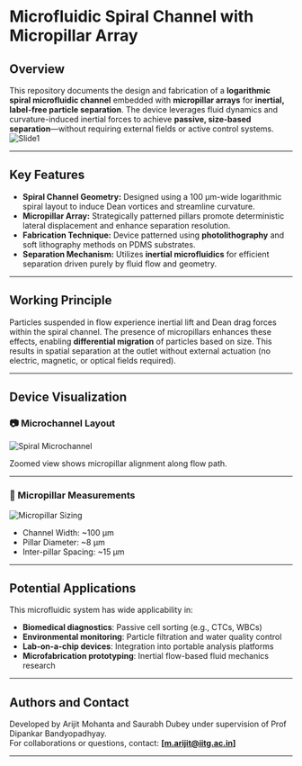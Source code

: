 
# Microfluidic Spiral Channel with Micropillar Array

## Overview

This repository documents the design and fabrication of a **logarithmic spiral microfluidic channel** embedded with **micropillar arrays** for **inertial, label-free particle separation**. The device leverages fluid dynamics and curvature-induced inertial forces to achieve **passive, size-based separation**—without requiring external fields or active control systems.
![Slide1](https://github.com/user-attachments/assets/c48e6ed1-e80a-4db3-b3cb-4e257051feec)

---

## Key Features

- **Spiral Channel Geometry:** Designed using a 100 µm-wide logarithmic spiral layout to induce Dean vortices and streamline curvature.
- **Micropillar Array:** Strategically patterned pillars promote deterministic lateral displacement and enhance separation resolution.
- **Fabrication Technique:** Device patterned using **photolithography** and soft lithography methods on PDMS substrates.
- **Separation Mechanism:** Utilizes **inertial microfluidics** for efficient separation driven purely by fluid flow and geometry.

---

## Working Principle

Particles suspended in flow experience inertial lift and Dean drag forces within the spiral channel. The presence of micropillars enhances these effects, enabling **differential migration** of particles based on size. This results in spatial separation at the outlet without external actuation (no electric, magnetic, or optical fields required).

---

## Device Visualization

### 📷 Microchannel Layout

![Spiral Microchannel](https://github.com/user-attachments/assets/fbc2f332-828c-43e2-b136-bdf993079683) <!-- Replace with actual image path -->

Zoomed view shows micropillar alignment along flow path.

---

### 📐 Micropillar Measurements

![Micropillar Sizing](https://github.com/user-attachments/assets/fceb281c-e224-4537-860f-1f96c8477cce) <!-- Replace with actual image path -->

- Channel Width: ~100 µm  
- Pillar Diameter: ~8 µm  
- Inter-pillar Spacing: ~15 µm  

---

## Potential Applications

This microfluidic system has wide applicability in:

- **Biomedical diagnostics**: Passive cell sorting (e.g., CTCs, WBCs)  
- **Environmental monitoring**: Particle filtration and water quality control  
- **Lab-on-a-chip devices**: Integration into portable analysis platforms  
- **Microfabrication prototyping**: Inertial flow-based fluid mechanics research

---

## Authors and Contact

Developed by Arijit Mohanta and Saurabh Dubey under supervision of Prof Dipankar Bandyopadhyay.  
For collaborations or questions, contact: **[m.arijit@iitg.ac.in]**

---
